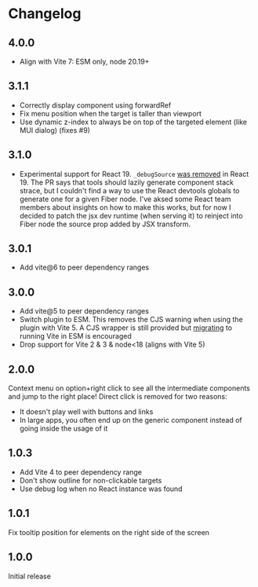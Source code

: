 # Changelog

## 4.0.0

- Align with Vite 7: ESM only, node 20.19+

## 3.1.1

- Correctly display component using forwardRef
- Fix menu position when the target is taller than viewport
- Use dynamic z-index to always be on top of the targeted element (like MUI dialog) (fixes #9)

## 3.1.0

- Experimental support for React 19. `_debugSource` [was removed](https://github.com/facebook/react/pull/28265) in React 19. The PR says that tools should lazily generate component stack strace, but I couldn't find a way to use the React devtools globals to generate one for a given Fiber node. I've aksed some React team members about insights on how to make this works, but for now I decided to patch the jsx dev runtime (when serving it) to reinject into Fiber node the source prop added by JSX transform.

## 3.0.1

- Add vite@6 to peer dependency ranges

## 3.0.0

- Add vite@5 to peer dependency ranges
- Switch plugin to ESM. This removes the CJS warning when using the plugin with Vite 5. A CJS wrapper is still provided but [migrating](https://vitejs.dev/guide/migration.html#deprecate-cjs-node-api) to running Vite in ESM is encouraged
- Drop support for Vite 2 & 3 & node<18 (aligns with Vite 5)

## 2.0.0

Context menu on option+right click to see all the intermediate components and jump to the right place!
Direct click is removed for two reasons:

- It doesn't play well with buttons and links
- In large apps, you often end up on the generic component instead of going inside the usage of it

## 1.0.3

- Add Vite 4 to peer dependency range
- Don't show outline for non-clickable targets
- Use debug log when no React instance was found

## 1.0.1

Fix tooltip position for elements on the right side of the screen

## 1.0.0

Initial release
